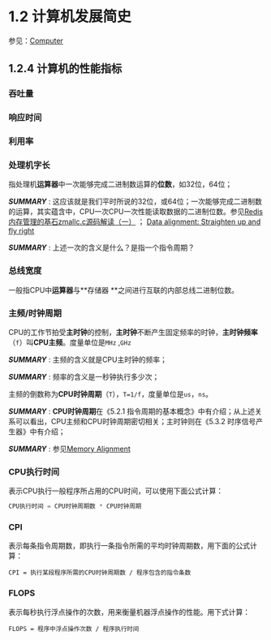 # 1.2 计算机发展简史

参见：[Computer](https://en.wikipedia.org/wiki/Computer)

## 1.2.4 计算机的性能指标

### 吞吐量



### 响应时间



### 利用率



### 处理机字长 

指处理机**运算器**中一次能够完成二进制数运算的**位数**，如32位，64位；

***SUMMARY*** : 这应该就是我们平时所说的32位，或64位；一次能够完成二进制数的运算，其实蕴含中，CPU一次CPU一次性能读取数据的二进制位数。参见[Redis内存管理的基石zmallc.c源码解读（一）](https://blog.csdn.net/guodongxiaren/article/details/44747719) ；  [Data alignment: Straighten up and fly right](https://developer.ibm.com/articles/pa-dalign/)

***SUMMARY*** : 上述一次的含义是什么？是指一个指令周期？

### 总线宽度

一般指CPU中**运算器**与**存储器 **之间进行互联的内部总线二进制位数。



### 主频/时钟周期 

CPU的工作节拍受**主时钟**的控制，**主时钟**不断产生固定频率的时钟，**主时钟频率**（`f`）叫**CPU主频**。度量单位是`MHz` ,`GHz`

***SUMMARY*** : 主频的含义就是CPU主时钟的频率；

***SUMMARY*** : 频率的含义是一秒钟执行多少次；

主频的倒数称为**CPU时钟周期**（`T`），`T=1/f`，度量单位是`us`，`ns`。

***SUMMARY*** : **CPU时钟周期**在《5.2.1 指令周期的基本概念》中有介绍；从上述关系可以看出，CPU主频和CPU时钟周期密切相关；主时钟则在《5.3.2 时序信号产生器》中有介绍；

***SUMMARY*** : 参见[Memory Alignment](http://www.cse.bgu.ac.il/common/download.asp?FileName=Memory%20Alignment.pdf&AppID=2&MainID=570&SecID=3014&MinID=2)

### CPU执行时间

表示CPU执行一般程序所占用的CPU时间，可以使用下面公式计算：

```C
CPU执行时间 = CPU时钟周期数 * CPU时钟周期
```

### CPI

表示每条指令周期数，即执行一条指令所需的平均时钟周期数，用下面的公式计算：

```
CPI = 执行某段程序所需的CPU时钟周期数 / 程序包含的指令条数
```



### FLOPS

表示每秒执行浮点操作的次数，用来衡量机器浮点操作的性能。用下式计算：

```
FLOPS = 程序中浮点操作次数 / 程序执行时间
```

